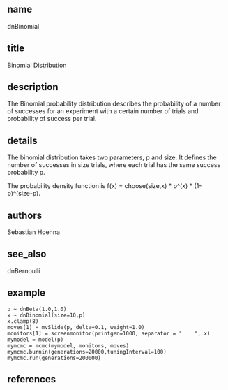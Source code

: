 ## name
dnBinomial
## title
Binomial Distribution
## description
The Binomial probability distribution describes the probability of a number of successes for an experiment with a certain number of trials and probability of success per trial.
## details
The binomial distribution takes two parameters, p and size. It defines the number of successes in size trials, where each trial has the same success probability p. 

The probability density function is f(x) =  choose(size,x) * p^(x) * (1-p)^(size-p).
## authors
Sebastian Hoehna
## see_also
dnBernoulli
## example
	p ~ dnBeta(1.0,1.0)
	x ~ dnBinomial(size=10,p)
	x.clamp(8)
	moves[1] = mvSlide(p, delta=0.1, weight=1.0)
	monitors[1] = screenmonitor(printgen=1000, separator = "	", x)
	mymodel = model(p)
	mymcmc = mcmc(mymodel, monitors, moves)
	mymcmc.burnin(generations=20000,tuningInterval=100)
	mymcmc.run(generations=200000)
	
## references
